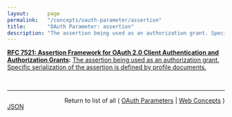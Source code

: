 ```yaml
---
layout:      page
permalink:   "/concepts/oauth-parameter/assertion"
title:       "OAuth Parameter: assertion"
description: "The assertion being used as an authorization grant. Specific serialization of the assertion is defined by profile documents."
---
```


**[RFC 7521: Assertion Framework for OAuth 2.0 Client Authentication and Authorization Grants](/specs/IETF/RFC/7521 "This specification provides a framework for the use of assertions with OAuth 2.0 in the form of a new client authentication mechanism and a new authorization grant type. Mechanisms are specified for transporting assertions during interactions with a token endpoint; general processing rules are also specified. The intent of this specification is to provide a common framework for OAuth 2.0 to interwork with other identity systems using assertions and to provide alternative client authentication mechanisms. Note that this specification only defines abstract message flows and processing rules. In order to be implementable, companion specifications are necessary to provide the corresponding concrete instantiations."):** [The assertion being used as an authorization grant. Specific serialization of the assertion is defined by profile documents.](http://tools.ietf.org/html/rfc7521#section-4.1 "Read documentation for OAuth Parameter &#34;assertion&#34;")

<br/>
<hr/>

<p style="float : left"><a href="./assertion.json" title="JSON representing this particular Web Concept value">JSON</a></p>
<p style="text-align: right">Return to list of all ( <a href="../oauth-parameters">OAuth Parameters</a> | <a href="../">Web Concepts</a> )</p>
